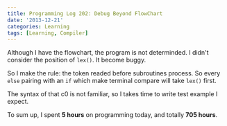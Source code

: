```yaml
---
title: Programming Log 202: Debug Beyond FlowChart
date: '2013-12-21'
categories: Learning
tags: [Learning, Compiler]
---
```


Although I have the flowchart, the program is not determinded. I didn't consider the position of `lex()`. It become buggy.

So I make the rule: the token readed before subroutines process. So every `else` pairing with an `if` which make terminal compare will take `lex()` first.

The syntax of that c0 is not familiar, so I takes time to write test example I expect.

To sum up, I spent **5 hours** on programming today, and totally **705 hours**.